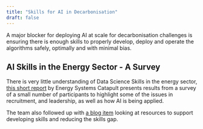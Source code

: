 ```yaml
---
title: "Skills for AI in Decarbonisation"
draft: false
---
```


A major blocker for deploying AI at scale for decarbonisation challenges is ensuring there is enough skills to properly develop, deploy and operate the algorithms safely, optimally and with minimal bias. 

## AI Skills in the Energy Sector - A Survey

There is very little understanding of Data Science Skills in the energy sector, [this short report](https://es.catapult.org.uk/report/data-science-skills-in-the-energy-sector-survey-results/) by Energy Systems Catapult presents results from a survey of a small number of participants to highlight some of the issues in recruitment, and leadership, as well as how AI is being applied.  

The team also followed up with [a blog item](https://es.catapult.org.uk/insight/data-science-skills-in-the-energy-sector-closing-the-gap-elisa-evans/) looking at resources to support developing skills and reducing the skills gap. 
